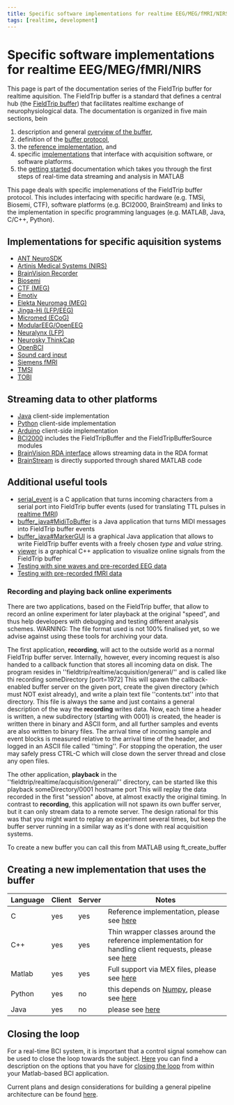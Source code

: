 ```yaml
---
title: Specific software implementations for realtime EEG/MEG/fMRI/NIRS
tags: [realtime, development]
---
```


#  Specific software implementations for realtime EEG/MEG/fMRI/NIRS

This page is part of the documentation series of the FieldTrip buffer for realtime aquisition. The FieldTrip buffer is a standard that defines a central hub (the [FieldTrip buffer](/development/realtime)) that facilitates realtime exchange of neurophysiological data. The documentation is organized in five main sections, bein

1.  description and general [overview of the buffer](/development/realtime/buffer_overview),
2.  definition of the [buffer protocol](/development/realtime/buffer_protocol),
3.  the [ reference implementation](/development/realtime/reference_implementation ), and
4.  specific [implementations](/development/realtime/implementation) that interface with acquisition software, or software platforms.
5.  the [getting started](/getting_started/realtime) documentation which takes you through the first steps of real-time data streaming and analysis in MATLAB

This page deals with specific implemenations of the FieldTrip buffer protocol. This includes interfacing with specific hardware (e.g. TMSi, Biosemi, CTF), software platforms (e.g. BCI2000, BrainStream) and links to the implementation in specific programming languages (e.g. MATLAB, Java, C/C++, Python).

## Implementations for specific aquisition systems

*  [ANT NeuroSDK](/development/realtime/NeuroSDK)
*  [Artinis Medical Systems (NIRS)](/development/realtime/artinis)
*  [BrainVision Recorder](/development/realtime/rda)
*  [Biosemi](/development/realtime/Biosemi)
*  [CTF (MEG)](/development/realtime/CTF)
*  [Emotiv](/development/realtime/Emotiv)
*  [Elekta Neuromag (MEG)](/development/realtime/Neuromag)
*  [Jinga-Hi (LFP/EEG)](/development/realtime/jinga-hi)
*  [Micromed (ECoG)](/development/realtime/Micromed)
*  [ModularEEG/OpenEEG](/development/realtime/ModularEEG)
*  [Neuralynx (LFP)](/development/realtime/Neuralynx)
*  [Neurosky ThinkCap](/development/realtime/Neurosky)
*  [OpenBCI](/development/realtime/OpenBCI)
*  [Sound card input](/development/realtime/audio2ft)
*  [Siemens fMRI](/development/realtime/fmri)
*  [TMSI](/development/realtime/tmsi)
*  [TOBI](/development/realtime/tobi)

## Streaming data to other platforms

*  [Java](/development/realtime/buffer_java) client-side implementation
*  [Python](/development/realtime/buffer_python) client-side implementation
*  [Arduino](/development/realtime/Arduino) client-side implementation
*  [BCI2000](/development/realtime/bci2000) includes the FieldTripBuffer and the FieldTripBufferSource modules
*  [BrainVision RDA interface](/development/realtime/rda) allows streaming data in the RDA format
*  [BrainStream](/development/realtime/brainstream) is directly supported through shared MATLAB code

## Additional useful tools

*  [serial_event](/development/realtime/serial_event) is a C application that turns incoming characters from a serial port into FieldTrip buffer events (used for translating TTL pulses in [realtime fMRI](/development/realtime/fmri))
*  [buffer_java#MidiToBuffer](/development/realtime/buffer_java#MidiToBuffer) is a Java application that turns MIDI messages into FieldTrip buffer events
*  [buffer_java#MarkerGUI](/development/realtime/buffer_java#MarkerGUI) is a graphical Java application that allows to write FieldTrip buffer events with a freely chosen *type* and *value* string.
*  [viewer](/development/realtime/viewer) is a graphical C++ application to visualize online signals from the FieldTrip buffer
*  [Testing with sine waves and pre-recorded EEG data](/development/realtime/eeg)
*  [Testing with pre-recorded fMRI data](/development/realtime/fmri#testing_with_pre-recorded_fmri_data)

### Recording and playing back online experiments

There are two applications, based on the FieldTrip buffer, that allow to record an online experiment for later playback at the original "speed", and thus help developers with debugging and testing different analysis schemes. WARNING: The file format used is not 100% finalised yet, so we advise
against using these tools for archiving your data.

The first application, **recording**, will act to the outside world as a normal FieldTrip buffer server. Internally, however, every incoming request is also handed to a callback function that stores all incoming data on disk. The program resides in ''fieldtrip/realtime/acquisition/general/'' and
is called like thi
    recording someDirectory [port=1972]
This will spawn the callback-enabled buffer server on the given port, create the given directory (which must NOT exist already), and write a plain text file ''contents.txt'' into that directory. This file is always the same and just contains a general description of the way the **recording** writes data.
Now, each time a header is written, a new subdirectory (starting with 0001) is created, the header is written there in binary and ASCII form, and all further samples and events are also written to binary files. The arrival time of incoming sample and event blocks is measured relative to the
arrival time of the header, and logged in an ASCII file called ''timing''. For stopping the operation, the user may safely press CTRL-C which will close down the server thread and close any open files.

The other application, **playback** in the ''fieldtrip/realtime/acquisition/general/'' directory, can be started like this
    playback someDirectory/0001 hostname port
This will replay the data recorded in the first "session" above, at almost exactly the original timing. In contrast to **recording**, this application will not spawn its own buffer server, but it can only stream data to a remote server. The design rational for this was that you might want to replay an experiment several times, but keep the buffer server running in a similar way as it's done with real acquisition systems.

To create a new buffer you can call this from MATLAB using ft_create_buffer

## Creating a new implementation that uses the buffer

 | Language | Client | Server | Notes                                                                                                                                      |
 | -------- | ------ | ------ | -----                                                                                                                                      |
 | C        | yes    | yes    | Reference implementation, please see [here](/development/realtime/buffer_c)                                                                |
 | C++      | yes    | yes    | Thin wrapper classes around the reference implementation for handling client requests, please see [here](/development/realtime/buffer_cpp) |
 | Matlab   | yes    | yes    | Full support via MEX files, please see [here](/development/realtime/buffer_matlab)                                                         |
 | Python   | yes    | no     | this depends on [Numpy](http://numpy.scipy.org), please see [here](/development/realtime/buffer_python)                                    |
 | Java     | yes    | no     | please see [here](/development/realtime/buffer_java)                                                                                       |

## Closing the loop

For a real-time BCI system, it is important that a control signal somehow can be used to close the loop towards the subject. [Here](/development/realtime/closing_the_loop) you can find a description on the options that you have for [closing the loop](/development/realtime/closing_the_loop) from within your Matlab-based BCI application.

Current plans and design considerations for building a general pipeline architecture can be found [here](/development/realtime/pipeline).
